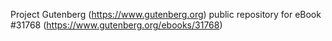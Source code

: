 Project Gutenberg (https://www.gutenberg.org) public repository for eBook #31768 (https://www.gutenberg.org/ebooks/31768)
